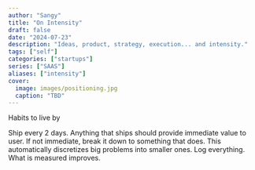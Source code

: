 ```yaml
---
author: "Sangy"
title: "On Intensity"
draft: false
date: "2024-07-23"
description: "Ideas, product, strategy, execution... and intensity."
tags: ["self"]
categories: ["startups"]
series: ["SAAS"]
aliases: ["intensity"]
cover:
  image: images/positioning.jpg
  caption: "TBD"
---
```


Habits to live by

Ship every 2 days.
Anything that ships should provide immediate value to user.
If not immediate, break it down to something that does. This automatically discretizes big problems into smaller ones.
Log everything. What is measured improves.

